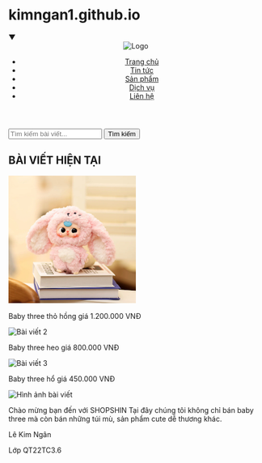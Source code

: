 # kimngan1.github.io
<!doctype html>
<html lang="vi">
 <head>
<meta charset="UTF-8">
<meta name="viewport" content="width=device-width, initial-scale=1.0">
<title>Trang Web</title>
	 <link rel="stylesheet" href="file:///D:/kng.css"
	 <link href="kng.css" rel="stylesheet" type="text/css">
	 </head>
▼<body>
<header>
<div class="logo">
<img src="img/logo.png" alt="Logo" width="100">
</div>
<nav class="menu">
<ul>
<li><a href="#">Trang chủ</a></li>
<li><a href="#">Tin tức</a></li>
<li><a href="#">Sản phẩm</a></li>
<li><a href="#">Dịch vụ</a></li>
<li><a href="#">Liên hệ</a></li>
</ul>
</nav>
	</header>
	<div class="container">
<div class="col1">
<div class="search-bar">
<form action="/search" method="GET">
<input type="text" name="query" placeholder="Tìm kiếm bài viết...">
<button type="submit">Tìm kiếm</button>
	</form>
</div>
<h2>BÀI VIẾT HIỆN TẠI</h2>
<div class="post">
	<img src="tho.jpg" alt="Bài viết 1" width="50%">
	<p>Baby three thỏ hồng giá 1.200.000 VNĐ </p>
	</div>
<div class="post"> <img src="kimngan/heo.jpg"alt="Bài viết 2" width="50%"> <p>Baby three heo giá 800.000 VNĐ</p>
	</div>
<div class="post">
	<img src="kimngan/ho.jpg"alt="Bài viết 3" width="50%"> <p>Baby three hổ giá 450.000 VNĐ</p>
	</div>
<div class="col2"> <img src="kimngan/shopshin.jpg" alt="Hình ảnh bài viết" width="100%"> <p>Chào mừng bạn đến với SHOPSHIN
	Tại đây chúng tôi không chỉ bán baby three mà còn bán những túi mù, sản phẩm cute dễ thương khác.</p>
	</div>
	</div>
	<footer>
		<p>Lê Kim Ngân</p>
<p>Lớp QT22TC3.6</p>
